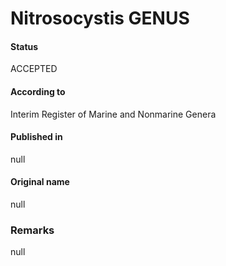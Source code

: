 # Nitrosocystis GENUS

#### Status
ACCEPTED

#### According to
Interim Register of Marine and Nonmarine Genera

#### Published in
null

#### Original name
null

### Remarks
null